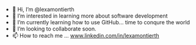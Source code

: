 - 👋 Hi, I’m @lexamontierth
- 👀 I’m interested in learning more about software development
- 🌱 I’m currently learning how to use GitHub... time to conqure the world
- 💞️ I’m looking to collaborate soon.
- 📫 How to reach me ...   www.linkedin.com/in/lexamontierth

<!---
lexamontierth/lexamontierth is a ✨ special ✨ repository because its `README.md` (this file) appears on your GitHub profile.
You can click the Preview link to take a look at your changes.
--->
